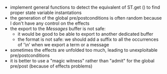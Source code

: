 * implement general functions to detect the equivalent of ST.get () to find proper state variable instantations
* the generation of the global pre/postconditions is often random because I don't have any control on the effects
* the export to the *Messages* buffer is not safe:
  * it would be good to be able to export to another dedicated buffer
  * the format is not safe: we should add a suffix to all the occurrences of '\n' when we export a term or a message
* sometimes the effects are unfolded too much, leading to unexploitable pre/postconditions
* it is better to use a "magic witness" rather than "admit" for the global pre/post (because of effects problems)